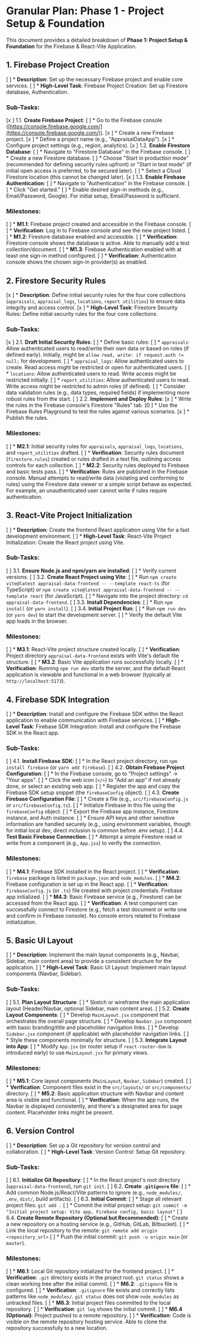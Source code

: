 # Granular Plan: Phase 1 - Project Setup & Foundation

This document provides a detailed breakdown of **Phase 1: Project Setup & Foundation** for the Firebase & React-Vite Application.

## 1. Firebase Project Creation

[ ] *   **Description**: Set up the necessary Firebase project and enable core services.
[ ] *   **High-Level Task**: Firebase Project Creation: Set up Firestore database, Authentication.

### Sub-Tasks:
[x ]     1.1. **Create Firebase Project**:
[ ]         *   Go to the Firebase console ([https://console.firebase.google.com/](https://console.firebase.google.com/)).
[x ]         *   Create a new Firebase project.
[x ]         *   Define a project name (e.g., "AppraisalDataApp").
[x ]         *   Configure project settings (e.g., region, analytics).
[x ]     1.2. **Enable Firestore Database**:
[ ]         *   Navigate to "Firestore Database" in the Firebase console.
[ ]         *   Create a new Firestore database.
[ ]         *   Choose "Start in production mode" (recommended for defining security rules upfront) or "Start in test mode" (if initial open access is preferred, to be secured later).
[ ]         *   Select a Cloud Firestore location (this cannot be changed later).
[x ]     1.3. **Enable Firebase Authentication**:
[ ]         *   Navigate to "Authentication" in the Firebase console.
[ ]         *   Click "Get started."
[ ]         *   Enable desired sign-in methods (e.g., Email/Password, Google). For initial setup, Email/Password is sufficient.

### Milestones:
[ ] *   **M1.1**: Firebase project created and accessible in the Firebase console.
[ ]     *   **Verification**: Log in to Firebase console and see the new project listed.
[ ] *   **M1.2**: Firestore database enabled and accessible.
[ ]     *   **Verification**: Firestore console shows the database is active. Able to manually add a test collection/document.
[ ] *   **M1.3**: Firebase Authentication enabled with at least one sign-in method configured.
[ ]     *   **Verification**: Authentication console shows the chosen sign-in provider(s) as enabled.

## 2. Firestore Security Rules

[x ] *   **Description**: Define initial security rules for the four core collections (`appraisals`, `appraisal_logs`, `locations`, `report_utilities`) to ensure data integrity and access control.
[x ] *   **High-Level Task**: Firestore Security Rules: Define initial security rules for the four core collections.

### Sub-Tasks:
[x ]     2.1. **Draft Initial Security Rules**:
[ ]         *   Define basic rules:
[ ]             *   `appraisals`: Allow authenticated users to read/write their own data or based on roles (if defined early). Initially, might be `allow read, write: if request.auth != null;` for development.
[ ]             *   `appraisal_logs`: Allow authenticated users to create. Read access might be restricted or open for authenticated users.
[ ]             *   `locations`: Allow authenticated users to read. Write access might be restricted initially.
[ ]             *   `report_utilities`: Allow authenticated users to read. Write access might be restricted to admin roles (if defined).
[ ]         *   Consider data validation rules (e.g., data types, required fields) if implementing more robust rules from the start.
[ ]     2.2. **Implement and Deploy Rules**:
[x ]         *   Write the rules in the Firebase console's Firestore "Rules" tab.
[0 ]         *   Use the Firebase Rules Playground to test the rules against various scenarios.
[x ]         *   Publish the rules.

### Milestones:
[ ] *   **M2.1**: Initial security rules for `appraisals`, `appraisal_logs`, `locations`, and `report_utilities` drafted.
[ ]     *   **Verification**: Security rules document (`firestore.rules`) created or rules drafted in a text file, outlining access controls for each collection.
[ ] *   **M2.2**: Security rules deployed to Firebase and basic tests pass.
[ ]     *   **Verification**: Rules are published in the Firebase console. Manual attempts to read/write data (violating and conforming to rules) using the Firestore data viewer or a simple script behave as expected. For example, an unauthenticated user cannot write if rules require authentication.

## 3. React-Vite Project Initialization

[ ] *   **Description**: Create the frontend React application using Vite for a fast development environment.
[ ] *   **High-Level Task**: React-Vite Project Initialization: Create the React project using Vite.

### Sub-Tasks:
[ ]     3.1. **Ensure Node.js and npm/yarn are installed**:
[ ]         *   Verify current versions.
[ ]     3.2. **Create React Project using Vite**:
[ ]         *   Run `npm create vite@latest appraisal-data-frontend -- --template react-ts` (for TypeScript) or `npm create vite@latest appraisal-data-frontend -- --template react` (for JavaScript).
[ ]         *   Navigate into the project directory: `cd appraisal-data-frontend`.
[ ]     3.3. **Install Dependencies**:
[ ]         *   Run `npm install` (or `yarn install`).
[ ]     3.4. **Initial Project Run**:
[ ]         *   Run `npm run dev` (or `yarn dev`) to start the development server.
[ ]         *   Verify the default Vite app loads in the browser.

### Milestones:
[ ] *   **M3.1**: React-Vite project structure created locally.
[ ]     *   **Verification**: Project directory `appraisal-data-frontend` exists with Vite's default file structure.
[ ] *   **M3.2**: Basic Vite application runs successfully locally.
[ ]     *   **Verification**: Running `npm run dev` starts the server, and the default React application is viewable and functional in a web browser (typically at `http://localhost:5173`).

## 4. Firebase SDK Integration

[ ] *   **Description**: Install and configure the Firebase SDK within the React application to enable communication with Firebase services.
[ ] *   **High-Level Task**: Firebase SDK Integration: Install and configure the Firebase SDK in the React app.

### Sub-Tasks:
[ ]     4.1. **Install Firebase SDK**:
[ ]         *   In the React project directory, run `npm install firebase` (or `yarn add firebase`).
[ ]     4.2. **Obtain Firebase Project Configuration**:
[ ]         *   In the Firebase console, go to "Project settings" -> "Your apps".
[ ]         *   Click the web icon (`</>`) to "Add an app" if not already done, or select an existing web app.
[ ]         *   Register the app and copy the Firebase SDK setup snippet (the `firebaseConfig` object).
[ ]     4.3. **Create Firebase Configuration File**:
[ ]         *   Create a file (e.g., `src/firebaseConfig.js` or `src/firebaseConfig.ts`).
[ ]         *   Initialize Firebase in this file using the `firebaseConfig` object.
[ ]         *   Export the Firebase app instance, Firestore instance, and Auth instance.
[ ]         *   Ensure API keys and other sensitive information are handled securely (e.g., using environment variables, though for initial local dev, direct inclusion is common before .env setup).
[ ]     4.4. **Test Basic Firebase Connection**:
[ ]         *   Attempt a simple Firestore read or write from a component (e.g., `App.jsx`) to verify the connection.

### Milestones:
[ ] *   **M4.1**: Firebase SDK installed in the React project.
[ ]     *   **Verification**: `firebase` package is listed in `package.json` and `node_modules`.
[ ] *   **M4.2**: Firebase configuration is set up in the React app.
[ ]     *   **Verification**: `firebaseConfig.js` (or `.ts`) file created with project credentials. Firebase app initialized.
[ ] *   **M4.3**: Basic Firebase service (e.g., Firestore) can be accessed from the React app.
[ ]     *   **Verification**: A test component can successfully connect to Firestore (e.g., fetch a test document or write one and confirm in Firebase console). No console errors related to Firebase initialization.

## 5. Basic UI Layout

[ ] *   **Description**: Implement the main layout components (e.g., Navbar, Sidebar, main content area) to provide a consistent structure for the application.
[ ] *   **High-Level Task**: Basic UI Layout: Implement main layout components (Navbar, Sidebar).

### Sub-Tasks:
[ ]     5.1. **Plan Layout Structure**:
[ ]         *   Sketch or wireframe the main application layout (Header/Navbar, optional Sidebar, main content area).
[ ]     5.2. **Create Layout Components**:
[ ]         *   Develop `MainLayout.jsx` component that orchestrates the overall page structure.
[ ]         *   Develop `Navbar.jsx` component with basic branding/title and placeholder navigation links.
[ ]         *   Develop `Sidebar.jsx` component (if applicable) with placeholder navigation links.
[ ]         *   Style these components minimally for structure.
[ ]     5.3. **Integrate Layout into App**:
[ ]         *   Modify `App.jsx` (or router setup if `react-router-dom` is introduced early) to use `MainLayout.jsx` for primary views.

### Milestones:
[ ] *   **M5.1**: Core layout components (`MainLayout`, `Navbar`, `Sidebar`) created.
[ ]     *   **Verification**: Component files exist in the `src/layouts/` or `src/components/` directory.
[ ] *   **M5.2**: Basic application structure with Navbar and content area is visible and functional.
[ ]     *   **Verification**: When the app runs, the Navbar is displayed consistently, and there's a designated area for page content. Placeholder links might be present.

## 6. Version Control

[ ] *   **Description**: Set up a Git repository for version control and collaboration.
[ ] *   **High-Level Task**: Version Control: Setup Git repository.

### Sub-Tasks:
[ ]     6.1. **Initialize Git Repository**:
[ ]         *   In the React project's root directory (`appraisal-data-frontend`), run `git init`.
[ ]     6.2. **Create `.gitignore` file**:
[ ]         *   Add common Node.js/React/Vite patterns to ignore (e.g., `node_modules/`, `.env`, `dist/`, build artifacts).
[ ]     6.3. **Initial Commit**:
[ ]         *   Stage all relevant project files: `git add .`
[ ]         *   Commit the initial project setup: `git commit -m "Initial project setup: Vite app, Firebase config, basic layout"`
[ ]     6.4. **Create Remote Repository (Optional but Recommended)**:
[ ]         *   Create a new repository on a hosting service (e.g., GitHub, GitLab, Bitbucket).
[ ]         *   Link the local repository to the remote: `git remote add origin <repository_url>`
[ ]         *   Push the initial commit: `git push -u origin main` (or `master`).

### Milestones:
[ ] *   **M6.1**: Local Git repository initialized for the frontend project.
[ ]     *   **Verification**: `.git` directory exists in the project root. `git status` shows a clean working tree after the initial commit.
[ ] *   **M6.2**: `.gitignore` file is configured.
[ ]     *   **Verification**: `.gitignore` file exists and correctly lists patterns like `node_modules/`. `git status` does not show `node_modules` as untracked files.
[ ] *   **M6.3**: Initial project files committed to the local repository.
[ ]     *   **Verification**: `git log` shows the initial commit.
[ ] *   **M6.4 (Optional)**: Project pushed to a remote repository.
[ ]     *   **Verification**: Code is visible on the remote repository hosting service. Able to clone the repository successfully to a new location.